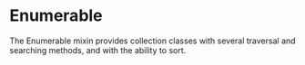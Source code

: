 # Enumerable
The Enumerable mixin provides collection classes with several traversal and searching methods, and with the ability to sort. 
